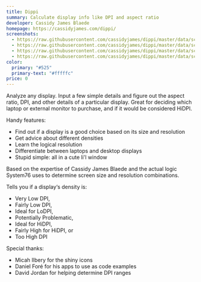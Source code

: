 ```yaml
---
title: Dippi
summary: Calculate display info like DPI and aspect ratio
developer: Cassidy James Blaede
homepage: https://cassidyjames.com/dippi/
screenshots:
  - https://raw.githubusercontent.com/cassidyjames/dippi/master/data/screenshot.png
  - https://raw.githubusercontent.com/cassidyjames/dippi/master/data/screenshot-2.png
  - https://raw.githubusercontent.com/cassidyjames/dippi/master/data/screenshot-3.png
  - https://raw.githubusercontent.com/cassidyjames/dippi/master/data/screenshot-4.png
color:
  primary: "#525"
  primary-text: "#fffffc"
price: 0
---
```


<p>Analyze any display. Input a few simple details and figure out the aspect ratio, DPI, and other details of a particular display. Great for deciding which laptop or external monitor to purchase, and if it would be considered HiDPI.</p>

<p>Handy features:</p>

<ul>
  <li>Find out if a display is a good choice based on its size and resolution</li>
  <li>Get advice about different densities</li>
  <li>Learn the logical resolution</li>
  <li>Differentiate between laptops and desktop displays</li>
  <li>Stupid simple: all in a cute li'l window</li>
</ul>

<p>Based on the expertise of Cassidy James Blaede and the actual logic System76 uses to determine screen size and resolution combinations.</p>

<p>Tells you if a display‘s density is:</p>

<ul>
  <li>Very Low DPI,</li>
  <li>Fairly Low DPI,</li>
  <li>Ideal for LoDPI,</li>
  <li>Potentially Problematic,</li>
  <li>Ideal for HiDPI,</li>
  <li>Fairly High for HiDPI, or</li>
  <li>Too High DPI</li>
</ul>

<p>Special thanks:</p>

<ul>
  <li>Micah Ilbery for the shiny icons</li>
  <li>Daniel Foré for his apps to use as code examples</li>
  <li>David Jordan for helping determine DPI ranges</li>
</ul>
